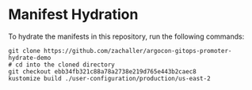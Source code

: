 # Manifest Hydration

To hydrate the manifests in this repository, run the following commands:

```shell
git clone https://github.com/zachaller/argocon-gitops-promoter-hydrate-demo
# cd into the cloned directory
git checkout ebb34fb321c88a78a2738e219d765e443b2caec8
kustomize build ./user-configuration/production/us-east-2
```
